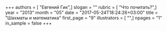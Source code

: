 +++
authors = [ "Евгений Гик",]
slogan = ""
rubric = [ "Что почитать?",]
year = "2013"
month = "05"
date = "2017-05-24T18:24:26+03:00"
title = "Шахматы и математика"
first_page = "9"
illustrators = [ "",]
npages = "1"
in_sample = false
+++

